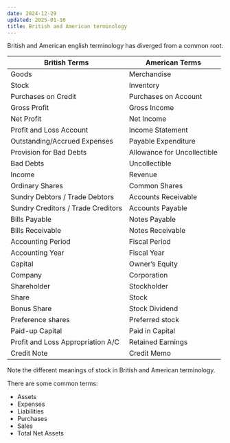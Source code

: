 ```yaml
---
date: 2024-12-29
updated: 2025-01-10
title: British and American terminology
---
```


British and American english terminology has diverged from a common root.

| British Terms                      | American Terms              |
| ---------------------------------- | --------------------------- |
| Goods                              | Merchandise                 |
| Stock                              | Inventory                   |
| Purchases on Credit                | Purchases on Account        |
| Gross Profit                       | Gross Income                |
| Net Profit                         | Net Income                  |
| Profit and Loss Account            | Income Statement            |
| Outstanding/Accrued Expenses       | Payable Expenditure         |
| Provision for Bad Debts            | Allowance for Uncollectible |
| Bad Debts                          | Uncollectible               |
| Income                             | Revenue                     |
| Ordinary Shares                    | Common Shares               |
| Sundry Debtors / Trade Debtors     | Accounts Receivable         |
| Sundry Creditors / Trade Creditors | Accounts Payable            |
| Bills Payable                      | Notes Payable               |
| Bills Receivable                   | Notes Receivable            |
| Accounting Period                  | Fiscal Period               |
| Accounting Year                    | Fiscal Year                 |
| Capital                            | Owner’s Equity              |
| Company                            | Corporation                 |
| Shareholder                        | Stockholder                 |
| Share                              | Stock                       |
| Bonus Share                        | Stock Dividend              |
| Preference shares                  | Preferred stock             |
| Paid-up Capital                    | Paid in Capital             |
| Profit and Loss Appropriation A/C  | Retained Earnings           |
| Credit Note                        | Credit Memo                 |

Note the different meanings of stock in British and American terminology.

There are some common terms:

- Assets
- Expenses
- Liabilities
- Purchases
- Sales
- Total Net Assets
